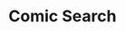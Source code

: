 ---
title: Comic Search
description: A Python web scrapping project used for person comic searching on ebay
layout: https://github.com/paceart1/ComicSearch
---